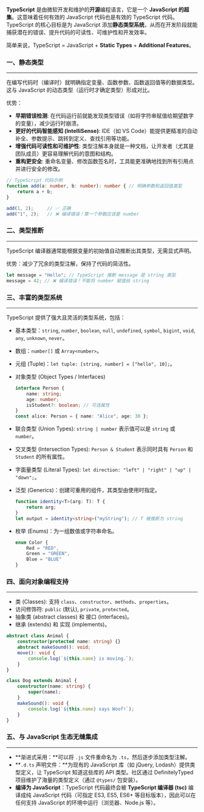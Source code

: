 **TypeScript** 是由微软开发和维护的**开源**编程语言，它是一个 **JavaScript 的超集**。这意味着任何有效的 JavaScript 代码也是有效的 TypeScript 代码。TypeScript 的核心目标是为 JavaScript 添加**静态类型系统**，从而在开发阶段就能捕获潜在的错误、提升代码的可读性、可维护性和开发效率。

简单来说，TypeScript = JavaScript + **Static Types** + **Additional Features**。

### 一、静态类型

---

在编写代码时（编译时）就明确指定变量、函数参数、函数返回值等的数据类型。这与 JavaScript 的动态类型（运行时才确定类型）形成对比。

优势：

- **早期错误检测**: 在代码运行前就能发现类型错误（如将字符串赋值给期望数字的变量），减少运行时崩溃。
- **更好的代码智能感知 (IntelliSense)**: IDE（如 VS Code）能提供更精准的自动补全、参数提示、跳转到定义、查找引用等功能。
- **增强代码可读性和可维护性**: 类型注解本身就是一种文档，让开发者（尤其是团队成员）更容易理解代码的意图和结构。
- **重构更安全**: 重命名变量、修改函数签名时，工具能更准确地找到所有引用点并进行安全的修改。

```typescript
// TypeScript 代码示例
function add(a: number, b: number): number { // 明确参数和返回值类型
    return a + b;
}

add(1, 2);     // ✅ 正确
add("1", 2);   // ❌ 编译错误！第一个参数应该是 number
```



### 二、类型推断

---

TypeScript 编译器通常能根据变量的初始值自动推断出其类型，无需显式声明。

优势：减少了冗余的类型注解，保持了代码的简洁性。

```js
let message = "Hello"; // TypeScript 推断 message 是 string 类型
message = 42; // ❌ 编译错误！不能将 number 赋值给 string
```



### 三、丰富的类型系统

---

TypeScript 提供了强大且灵活的类型系统，包括：

- 基本类型：`string`, `number`, `boolean`, `null`, `undefined`, `symbol`, `bigint`, `void`, `any`, `unknown`, `never`。

- 数组：`number[]` 或 `Array<number>`。

- 元组 (Tuple)：`let tuple: [string, number] = ["hello", 10];`。

- 对象类型 (Object Types / Interfaces)

  ```typescript
  interface Person {
      name: string;
      age: number;
      isStudent?: boolean; // 可选属性
  }
  const alice: Person = { name: "Alice", age: 30 };
  ```

- 联合类型 (Union Types): `string | number` 表示值可以是 `string` 或 `number`。

- 交叉类型 (Intersection Types): `Person & Student` 表示同时具有 `Person` 和 `Student` 的所有属性。

- 字面量类型 (Literal Types): `let direction: "left" | "right" | "up" | "down";`。

- 泛型 (Generics)：创建可重用的组件，其类型由使用时指定。

  ```typescript
  function identity<T>(arg: T): T {
      return arg;
  }
  let output = identity<string>("myString"); // T 被推断为 string
  ```

- 枚举 (Enums)：为一组数值或字符串命名。

  ```typescript
  enum Color {
      Red = "RED",
      Green = "GREEN",
      Blue = "BLUE"
  }
  ```



### 四、面向对象编程支持

---

- 类 (Classes): 支持 `class`、`constructor`、`methods`、`properties`。
- 访问修饰符: `public` (默认), `private`, `protected`。
- 抽象类 (abstract classes) 和 接口 (interfaces)。
- 继承 (extends) 和 实现 (implements)。

```typescript
abstract class Animal {
    constructor(protected name: string) {}
    abstract makeSound(): void;
    move(): void {
        console.log(`${this.name} is moving.`);
    }
}

class Dog extends Animal {
    constructor(name: string) {
        super(name);
    }
    makeSound(): void {
        console.log(`${this.name} says Woof!`);
    }
}
```



### 五、与 JavaScript 生态无缝集成

---

- **渐进式采用：**可以将 `.js` 文件重命名为 `.ts`，然后逐步添加类型注解。
- **`.d.ts` 声明文件：**为现有的 JavaScript 库（如 jQuery, Lodash）提供类型定义，让 TypeScript 知道这些库的 API 类型。社区通过 DefinitelyTyped 项目维护了海量的类型定义（通过 `@types/` 包安装）。
- **编译为 JavaScript**：TypeScript 代码最终会被 **TypeScript 编译器 (tsc)** 编译成纯 JavaScript 代码（可指定 ES3, ES5, ES6+ 等目标版本），因此可以在任何支持 JavaScript 的环境中运行（浏览器、Node.js 等）。